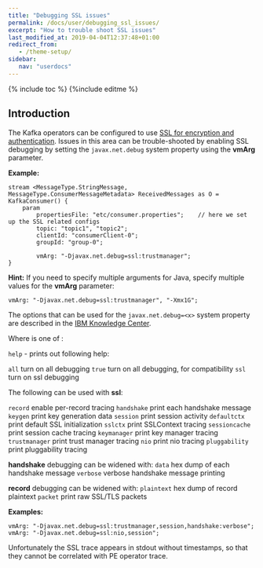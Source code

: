 ```yaml
---
title: "Debugging SSL issues"
permalink: /docs/user/debugging_ssl_issues/
excerpt: "How to trouble shoot SSL issues"
last_modified_at: 2019-04-04T12:37:48+01:00
redirect_from:
   - /theme-setup/
sidebar:
   nav: "userdocs"
---
```

{% include toc %}
{%include editme %}

## Introduction

The Kafka operators can be configured to use [SSL for encryption and authentication](https://kafka.apache.org/documentation/#security_ssl).
Issues in this area can be trouble-shooted by enabling SSL debugging by setting the `javax.net.debug` system property using the **vmArg** parameter.

**Example:**

    stream <MessageType.StringMessage, MessageType.ConsumerMessageMetadata> ReceivedMessages as O = KafkaConsumer() {
        param
            propertiesFile: "etc/consumer.properties";    // here we set up the SSL related configs
            topic: "topic1", "topic2";
            clientId: "consumerClient-0";
            groupId: "group-0";

            vmArg: "-Djavax.net.debug=ssl:trustmanager";
    }

**Hint:** If you need to specify multiple arguments for Java, specify multiple values for the **vmArg** parameter:

    vmArg: "-Djavax.net.debug=ssl:trustmanager", "-Xmx1G";


The options that can be used for the `javax.net.debug=<x>` system property are described in the
[IBM Knowledge Center](https://www.ibm.com/support/knowledgecenter/en/SSYKE2_7.1.0/com.ibm.java.security.component.71.doc/security-component/jsse2Docs/debug.html).

Where _<x>_ is one of :

`help` - prints out following help:

`all`            turn on all debugging
`true`           turn on all debugging, for compatibility
`ssl`            turn on ssl debugging

The following can be used with **ssl**:

`record`         enable per-record tracing
`handshake`      print each handshake message
`keygen`         print key generation data
`session`        print session activity
`defaultctx`     print default SSL initialization
`sslctx`         print SSLContext tracing
`sessioncache`   print session cache tracing
`keymanager`     print key manager tracing
`trustmanager`   print trust manager tracing
`nio`            print nio tracing
`pluggability`   print pluggability tracing

**handshake** debugging can be widened with:
`data`           hex dump of each handshake message
`verbose`        verbose handshake message printing

**record** debugging can be widened with:
`plaintext`      hex dump of record plaintext
`packet`         print raw SSL/TLS packets


**Examples:**

    vmArg: "-Djavax.net.debug=ssl:trustmanager,session,handshake:verbose";
    vmArg: "-Djavax.net.debug=ssl:nio,session";

Unfortunately the SSL trace appears in stdout without timestamps, so that they cannot be correlated with PE operator trace.
